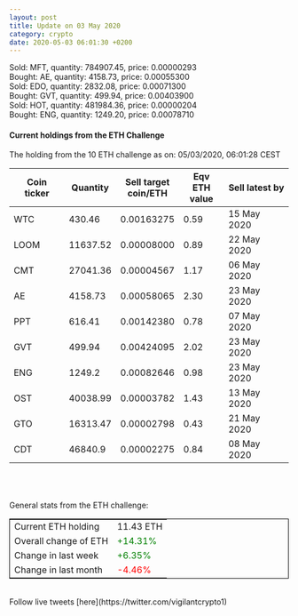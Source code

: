 ```yaml
---
layout: post
title: Update on 03 May 2020
category: crypto
date: 2020-05-03 06:01:30 +0200
---
```


Sold: MFT, quantity:    784907.45, price:   0.00000293<br>Bought: AE, quantity:      4158.73, price:   0.00055300<br>Sold: EDO, quantity:      2832.08, price:   0.00071300<br>Bought: GVT, quantity:       499.94, price:   0.00403900<br>Sold: HOT, quantity:    481984.36, price:   0.00000204<br>Bought: ENG, quantity:      1249.20, price:   0.00078710<br>

#### Current holdings from the ETH Challenge

The holding from the 10 ETH challenge as on: 05/03/2020, 06:01:28 CEST

|Coin ticker|Quantity|Sell target<br>coin/ETH|Eqv ETH<br>value|Sell latest by|
|-----------|--------|-----------|-----------|--------------|
WTC|430.46|  0.00163275|0.59|15 May 2020|
LOOM|11637.52|  0.00008000|0.89|22 May 2020|
CMT|27041.36|  0.00004567|1.17|06 May 2020|
AE|4158.73|  0.00058065|2.30|23 May 2020|
PPT|616.41|  0.00142380|0.78|07 May 2020|
GVT|499.94|  0.00424095|2.02|23 May 2020|
ENG|1249.2|  0.00082646|0.98|23 May 2020|
OST|40038.99|  0.00003782|1.43|13 May 2020|
GTO|16313.47|  0.00002798|0.43|21 May 2020|
CDT|46840.9|  0.00002275|0.84|08 May 2020|

<br>
<br>
<br>
General stats from the ETH challenge:

<table style="border:1px solid black;margin-left:auto;margin-right:auto;">
	<tbody>
	<tr>
		<td>Current ETH holding</td>
		<td>     11.43 ETH</td>
	</tr>
	<tr>
		<td>Overall change of ETH</td>
		<td><font color="green">+14.31%</font></td>
	</tr>
	<tr>
		<td>Change in last week</td>
		<td><font color="green">+6.35%</font></td>
	</tr>
	<tr>
		<td>Change in last month</td>
		<td><font color="red">-4.46%</font></td>
	</tr>
	</tbody>
</table>

<br>
Follow live tweets [here](https://twitter.com/vigilantcrypto1)
<br>
<br>